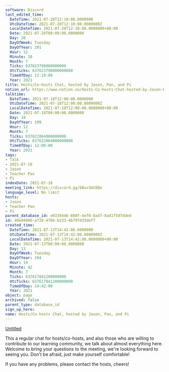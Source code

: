 ```yaml
---
software: Discord
last_edited_time:
  DateTime: 2021-07-20T12:10:00.0000000
  UtcDateTime: 2021-07-20T12:10:00.0000000Z
  LocalDateTime: 2021-07-20T12:10:00.0000000+00:00
  Date: 2021-07-20T00:00:00.0000000
  Day: 20
  DayOfWeek: Tuesday
  DayOfYear: 201
  Hour: 12
  Minute: 10
  Month: 7
  Ticks: 637623798000000000
  UtcTicks: 637623798000000000
  TimeOfDay: 12:10:00
  Year: 2021
title: Hosts/Co-hosts Chat, hosted by Jason, Pan, and Pi
notion_url: https://www.notion.so/Hosts-Co-hosts-Chat-hosted-by-Jason-Pan-and-Pi-40e04006a728476bb2334b79fd35def7
talktime:
  DateTime: 2021-07-18T12:00:00.0000000
  UtcDateTime: 2021-07-18T12:00:00.0000000Z
  LocalDateTime: 2021-07-18T12:00:00.0000000+00:00
  Date: 2021-07-18T00:00:00.0000000
  Day: 18
  DayOfYear: 199
  Hour: 12
  Month: 7
  Ticks: 637622064000000000
  UtcTicks: 637622064000000000
  TimeOfDay: 12:00:00
  Year: 2021
tags:
- Talk
- 2021-07-18
- Jason
- Teacher Pan
- Pi
indexDate: 2021-07-18
meeting_link: https://discord.gg/bBuv3mCQQe
language_level: No limit
hosts:
- Jason
- Teacher Pan
- Pi
parent_database_id: e9339446-880f-4ef0-8ad7-8ad1f507dded
id: 40e04006-a728-476b-b233-4b79fd35def7
created_time:
  DateTime: 2021-07-13T14:42:00.0000000
  UtcDateTime: 2021-07-13T14:42:00.0000000Z
  LocalDateTime: 2021-07-13T14:42:00.0000000+00:00
  Date: 2021-07-13T00:00:00.0000000
  Day: 13
  DayOfWeek: Tuesday
  DayOfYear: 194
  Hour: 14
  Minute: 42
  Month: 7
  Ticks: 637617841200000000
  UtcTicks: 637617841200000000
  TimeOfDay: 14:42:00
  Year: 2021
object: page
archived: false
parent_type: database_id
sign_up_here: 
name: Hosts/Co-hosts Chat, hosted by Jason, Pan, and Pi
---
```




[Untitled](https://www.notion.so/d637a27eb33f44cbb92a56c3359cc567)   



This a regular chat for hosts/co-hosts, and also those who are willing to contribute to our learning community, we talk about almost everything here. Welcome to bring your questions to the meeting, we're looking forward to seeing you. Don't be afraid, just make yourself comfortable!

If you have any problems, please contact the hosts, cheers!



